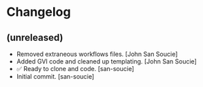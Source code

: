 Changelog
=========


(unreleased)
------------
- Removed extraneous workflows files. [John San Soucie]
- Added GVI code and cleaned up templating. [John San Soucie]
- ✅ Ready to clone and code. [san-soucie]
- Initial commit. [san-soucie]


